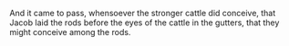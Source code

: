 And it came to pass, whensoever the stronger cattle did conceive, that Jacob laid the rods before the eyes of the cattle in the gutters, that they might conceive among the rods.

